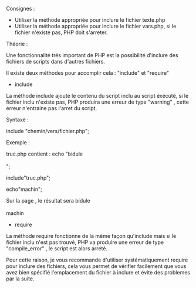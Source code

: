 Consignes :

- Utiliser la méthode appropriée pour inclure le fichier texte.php
- Utiliser la méthode appropriée pour inclure le fichier vars.php, si le fichier n'existe pas, PHP doit s'arreter.



Théorie :

Une fonctionnalité trés important de PHP est la possibilité d'inclure des fichiers de scripts dans d'autres fichiers.

Il existe deux méthodes pour accomplir cela : "include" et "require"

- include

La méthode include ajoute le contenu du script inclu au script éxécuté, si le fichier inclu n'existe pas, PHP produira
une erreur de type "warning" , cette erreur n'entraine pas l'arret du script.

Syntaxe :

include "chemin/vers/fichier.php";

Exemple :

truc.php contient : echo "bidule<br><br>";

include"truc.php";

echo"machin";

Sur la page , le résultat sera bidule<br><br>machin


- require

La méthode require fonctionne de la même façon qu'include mais si le fichier inclu n'est pas trouvé, PHP va produire
 une erreur de type "compile_error" , le script est alors arrété.

Pour cette raison, je vous recommande d'utiliser systématiquement require pour inclure des fichiers, cela vous permet de
  vérifier facilement que vous avez bien spécifié l'emplacement du fichier à inclure et évite des problemes par la suite.


